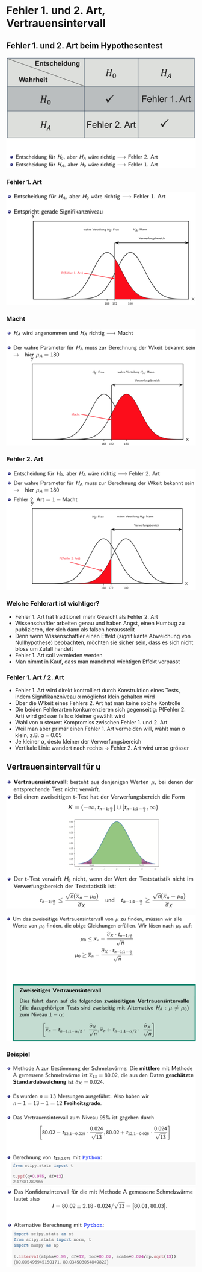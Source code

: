 # Fehler 1. und 2. Art, Vertrauensintervall

## Fehler 1. und 2. Art beim Hypothesentest
![](2018-11-09-13-41-00.png)

### Fehler 1. Art
![](2018-11-09-13-42-45.png)

### Macht
![](2018-11-09-13-43-37.png)

### Fehler 2. Art
![](2018-11-09-13-45-17.png)

### Welche Fehlerart ist wichtiger?
* Fehler 1. Art hat traditionell mehr Gewicht als Fehler 2. Art
* Wissenschaftler arbeiten genau und haben Angst, einen Humbug zu publizieren, der sich dann als falsch herausstellt
* Denn wenn Wissenschaftler einen Effekt (signifikante Abweichung von Nullhypothese) beobachten, möchten sie sicher sein, dass es sich nicht bloss um Zufall handelt
* Fehler 1. Art soll vermieden werden
* Man nimmt in Kauf, dass man manchmal wichtigen Effekt verpasst

### Fehler 1. Art / 2. Art
* Fehler 1. Art wird direkt kontrolliert durch Konstruktion eines Tests, indem Signifikanzniveau α möglichst klein gehalten wird
* Über die W’keit eines Fehlers 2. Art hat man keine solche Kontrolle
* Die beiden Fehlerarten konkurrenzieren sich gegenseitig: P(Fehler 2. Art) wird grösser falls α kleiner gewählt wird
* Wahl von α steuert Kompromiss zwischen Fehler 1. und 2. Art
* Weil man aber primär einen Fehler 1. Art vermeiden will, wählt man α klein, z.B. α = 0.05
* Je kleiner α, desto kleiner der Verwerfungsbereich
* Vertikale Linie wandert nach rechts → Fehler 2. Art wird umso grösser

## Vertrauensintervall für u
![](2018-11-09-14-58-46.png)

![](2018-11-09-14-59-20.png)

### Beispiel
![](2018-11-09-14-59-49.png)
![](2018-11-09-15-00-07.png)